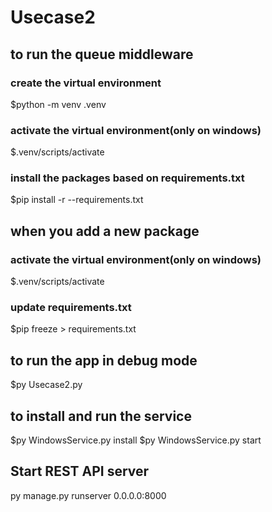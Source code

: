 # Usecase2
## to run the queue middleware
### create the virtual environment
$python -m venv .venv
### activate the virtual environment(only on windows)
$.venv/scripts/activate
### install the packages based on requirements.txt
$pip install -r --requirements.txt

## when you add a new package 
### activate the virtual environment(only on windows)
$.venv/scripts/activate
### update requirements.txt
$pip freeze > requirements.txt 

## to run the app in debug mode
$py Usecase2.py

## to install and run the service
$py WindowsService.py install
$py WindowsService.py start

## Start REST API server
py manage.py runserver 0.0.0.0:8000